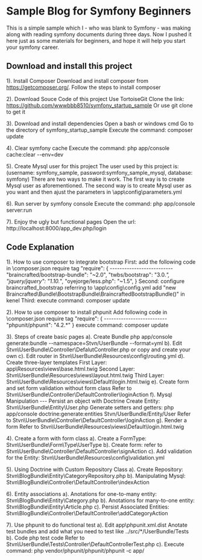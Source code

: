 Sample Blog for Symfony Beginners
================================

This is a simple sample which I - who was blank to Symfony -
was making along with reading symfony documents during three days.
Now I pushed it here just as some materials for beginners,
and hope it will help you start your symfony career.

Download and install this project
-------------------------------
1). Install Composer
Download and install composer from https://getcomposer.org/.
Follow the steps to install composer

2). Download Souce Code of this project
Use TortoiseGit Clone the link: https://github.com/wwwbbb8510/symfony_startup_sample
Or use git clone to get it

3). Download and install dependencies
Open a bash or windows cmd
Go to the directory of symfony_startup_sample
Execute the command: composer update

4). Clear symfony cache
Execute the command: php app/console cache:clear --env=dev

5). Create Mysql user for this project
The user used by this project is: (username: symfony_sample, password:symfony_sample_mysql, database: symfony)
There are two ways to make it work. The first way is to create Mysql user as aforementioned.
The second way is to create Mysql user as you want and then ajust the parameters in \app\config\parameters.yml

6). Run server by symfony console
Execute the command: php app/console server:run

7). Enjoy the ugly but functional pages
Open the url: http://localhost:8000/app_dev.php/login


Code Explanation
-------------------------------
1). How to use composer to integrate bootstrap
    First: add the following code in \composer.json require tag
    "require": {
        --------------------------
        "braincrafted/bootstrap-bundle": "~2.0",
        "twbs/bootstrap": "3.0.*",
        "jquery/jquery":  "1.10.*",
        "oyejorge/less.php": "~1.5",
    }
    Second: configure braincrafted_bootstrap referring to \app\config\config.yml
            add "new Braincrafted\Bundle\BootstrapBundle\BraincraftedBootstrapBundle()" in kenel
    Third: execute command: composer update

2). How to use composer to install phpunit
    Add following code in \composer.json require tag
    "require": {
        --------------------------
        "phpunit/phpunit": "4.2.*"
    }
    execute command: composer update

3). Steps of create basic pages
    a). Create Bundle
        php app/console generate:bundle --namespace=Stvn/UserBundle --format=yml
    b). Edit Stvn\UserBundle\Controller\DefalutController.php or copy and create your own
    c). Edit router in Stvn\UserBundle\Resources\config\routing.yml
    d). Create three-layer templates
        First Layer: app\Resources\views\base.html.twig
        Second Layer: Stvn\UserBundle\Resources\views\layout.html.twig
        Third Layer: Stvn\UserBundle\Resources\views\Default\login.html.twig
    e). Create form and set form validation without form class
        Refer to Stvn\UserBundle\Controller\DefaultController\loginAction
    f). Mysql Manipulation --- Persist an object with Doctrine
        Create Entity: Stvn\UserBundle\Entity\User.php
        Generate setters and getters: php app/console doctrine:generate:entities Stvn/UserBundle/Entity/User
        Refer to Stvn\UserBundle\Controller\DefaultController\loginAction
    g). Render a form
        Refer to Stvn\UserBundle\Resources\views\Default\login.html.twig

4). Create a form with form class
    a). Create a FormType: Stvn\UserBundle\Form\Type\UserType
    b). Create form: refer to Stvn\UserBundle\Controller\DefaultController\signAction
    c). Add validation for the Entity: Stvn\UserBundle\Resources\config\validation.yml

5). Using Doctrine with Custom Repository Class
    a). Create Repository: Stvn\BlogBundle\Entity\CategoryRepository.php
    b). Manipulating Mysql: Stvn\BlogBundle\Controller\DefaultController\indexAction

6). Entity associations
    a). Anotations for one-to-many entity: Stvn\BlogBundle\Entity\Category.php
    b). Anotations for many-to-one entity: Stvn\BlogBundle\Entity\Article.php
    c). Persist Associated Entities: Stvn\BlogBundle\Controller\DefaultController\addCategoryAction

7). Use phpunit to do functional test
    a). Edit app\phpunit.xml.dist
        Anotate test bundles and add what you need to test like <directory>../src/*/UserBundle/Tests</directory>
    b). Code php test code
        Refer to Stvn\UserBundle\Tests\Controller\DefaultControllerTest.php
    c). Execute command:
        php vendor/phpunit/phpunit/phpunit -c app/    
